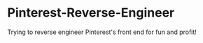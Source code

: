 Pinterest-Reverse-Engineer
==========================

Trying to reverse engineer Pinterest's front end for fun and profit!
